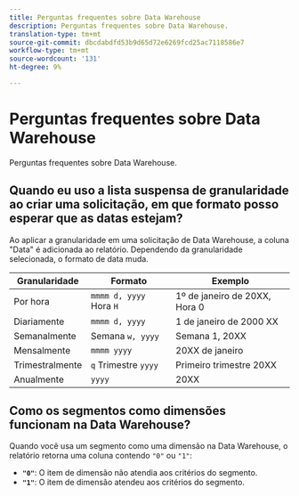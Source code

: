 ```yaml
---
title: Perguntas frequentes sobre Data Warehouse
description: Perguntas frequentes sobre Data Warehouse.
translation-type: tm+mt
source-git-commit: dbcdabdfd53b9d65d72e6269fcd25ac7118586e7
workflow-type: tm+mt
source-wordcount: '131'
ht-degree: 9%

---
```



# Perguntas frequentes sobre Data Warehouse

Perguntas frequentes sobre Data Warehouse.

## Quando eu uso a lista suspensa de granularidade ao criar uma solicitação, em que formato posso esperar que as datas estejam?

Ao aplicar a granularidade em uma solicitação de Data Warehouse, a coluna &quot;Data&quot; é adicionada ao relatório. Dependendo da granularidade selecionada, o formato de data muda.

| Granularidade | Formato | Exemplo |
| --- | --- | --- |
| Por hora | `mmmm d, yyyy` Hora `H` | 1º de janeiro de 20XX, Hora 0 |
| Diariamente | `mmmm d, yyyy` | 1 de janeiro de 2000 XX |
| Semanalmente | Semana `w, yyyy` | Semana 1, 20XX |
| Mensalmente | `mmmm yyyy` | 20XX de janeiro |
| Trimestralmente | `q` Trimestre `yyyy` | Primeiro trimestre 20XX |
| Anualmente | `yyyy` | 20XX |

## Como os segmentos como dimensões funcionam na Data Warehouse?

Quando você usa um segmento como uma dimensão na Data Warehouse, o relatório retorna uma coluna contendo `"0"` ou `"1"`:

* **`"0"`**: O item de dimensão não atendia aos critérios do segmento.
* **`"1"`**: O item de dimensão atendeu aos critérios do segmento.

